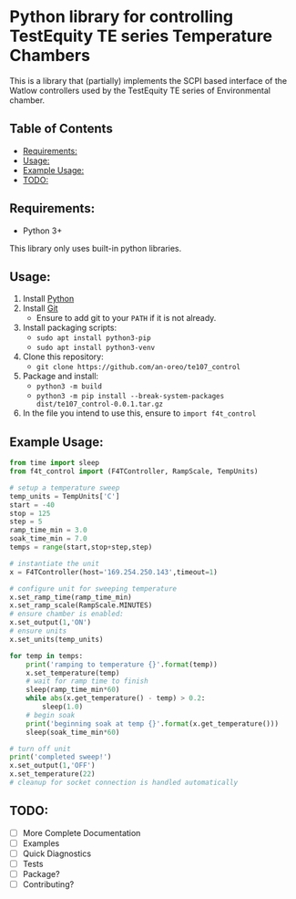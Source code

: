 
# Python library for controlling TestEquity TE series Temperature Chambers <!-- omit in toc -->

This is a library that (partially) implements the SCPI based interface of the Watlow controllers used by the TestEquity TE series of Environmental chamber. 

## Table of Contents  <!-- omit in toc -->
- [Requirements:](#requirements)
- [Usage:](#usage)
- [Example Usage:](#example-usage)
- [TODO:](#todo)

## Requirements:

- Python 3+
  
This library only uses built-in python libraries.

## Usage: 
1. Install [Python](https://www.python.org/downloads/)
2. Install [Git](https://git-scm.com/downloads)
   - Ensure to add git to your `PATH` if it is not already.
3. Install packaging scripts:
   - `sudo apt install python3-pip`
   - `sudo apt install python3-venv`
4. Clone this repository:
   - `git clone https://github.com/an-oreo/te107_control`
5. Package and install:
   - `python3 -m build`
   - `python3 -m pip install --break-system-packages dist/te107_control-0.0.1.tar.gz`
6. In the file you intend to use this, ensure to `import f4t_control`

## Example Usage:
```python
from time import sleep
from f4t_control import (F4TController, RampScale, TempUnits)

# setup a temperature sweep
temp_units = TempUnits['C']
start = -40
stop = 125
step = 5
ramp_time_min = 3.0
soak_time_min = 7.0
temps = range(start,stop+step,step)

# instantiate the unit
x = F4TController(host='169.254.250.143',timeout=1)

# configure unit for sweeping temperature
x.set_ramp_time(ramp_time_min)
x.set_ramp_scale(RampScale.MINUTES)
# ensure chamber is enabled:
x.set_output(1,'ON')
# ensure units 
x.set_units(temp_units)

for temp in temps:
    print('ramping to temperature {}'.format(temp))
    x.set_temperature(temp)
    # wait for ramp time to finish
    sleep(ramp_time_min*60)
    while abs(x.get_temperature() - temp) > 0.2:
        sleep(1.0)
    # begin soak
    print('beginning soak at temp {}'.format(x.get_temperature()))
    sleep(soak_time_min*60)

# turn off unit
print('completed sweep!')
x.set_output(1,'OFF')
x.set_temperature(22)
# cleanup for socket connection is handled automatically
```

## TODO:
- [ ] More Complete Documentation
- [ ] Examples
- [ ] Quick Diagnostics
- [ ] Tests
- [ ] Package?
- [ ] Contributing?
